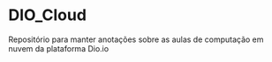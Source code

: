 # DIO_Cloud
Repositório para manter anotações sobre as aulas de computação em nuvem da plataforma Dio.io

